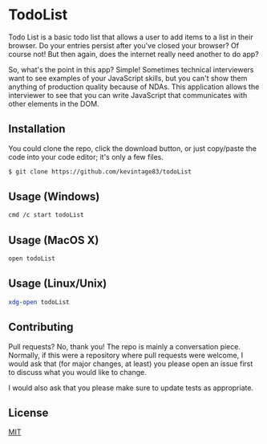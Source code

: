 # TodoList
Todo List is a basic todo list that allows a user to add items to a list in their browser. Do your entries persist after you've closed your browser? Of course not! But then again, does the internet really need another to do app? 

So, what's the point in this app? Simple! Sometimes technical interviewers want to see examples of your JavaScript skills, but you can't show them anything of production quality because of NDAs. This application allows the interviewer to see that you can write JavaScript that communicates with other elements in the DOM. 

## Installation
You could clone the repo, click the download button, or just copy/paste the code into your code editor; it's only a few files. 

```bash
$ git clone https://github.com/kevintage83/todoList
```

## Usage (Windows)
```bash
cmd /c start todoList
```

## Usage (MacOS X)
```bash
open todoList
```

## Usage (Linux/Unix)
```bash
xdg-open todoList
```

## Contributing
Pull requests? No, thank you! The repo is mainly a conversation piece. Normally, if this were a repository where pull requests were welcome, I would ask that (for major changes, at least) you please open an issue first to discuss what you would like to change.

I would also ask that you please make sure to update tests as appropriate.

## License
[MIT](https://choosealicense.com/licenses/mit/)
